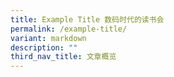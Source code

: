 ```yaml
---
title: Example Title 数码时代的读书会
permalink: /example-title/
variant: markdown
description: ""
third_nav_title: 文章概览
---
```

